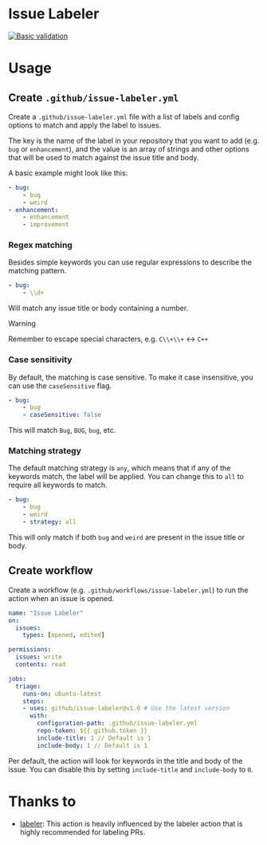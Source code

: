 # Issue Labeler

[![Basic validation](https://github.com/MaximilianAnzinger/issue-labeler/actions/workflows/basic-validation.yml/badge.svg?branch=main)](https://github.com/MaximilianAnzinger/issue-labeler/actions/workflows/basic-validation.yml)

# Usage

## Create `.github/issue-labeler.yml`
Create a `.github/issue-labeler.yml` file with a list of labels and config options to match and apply the label to issues.

The key is the name of the label in your repository that you want to add (e.g. `bug` or `enhancement`), and the value is an array of strings and other options that will be used to match against the issue title and body.

A basic example might look like this:
```yaml
- bug:
    - bug
    - weird
- enhancement:
    - enhancement
    - improvement
```

### Regex matching
Besides simple keywords you can use regular expressions to describe the matching pattern.

```yaml
- bug:
    - \\d+
```
Will match any issue title or body containing a number.

> [!WARNING]  
> Remember to escape special characters, e.g. `C\\+\\+` <-> `C++`

### Case sensitivity
By default, the matching is case sensitive. To make it case insensitive, you can use the `caseSensitive` flag.

```yaml
- bug:
    - bug
    - caseSensitive: false
```

This will match `Bug`, `BUG`, `bug`, etc.

### Matching strategy
The default matching strategy is `any`, which means that if any of the keywords match, the label will be applied. You can change this to `all` to require all keywords to match.

```yaml
- bug:
    - bug
    - weird
    - strategy: all
```

This will only match if both `bug` and `weird` are present in the issue title or body.

## Create workflow
Create a workflow (e.g. `.github/workflows/issue-labeler.yml`) to run the action when an issue is opened.

```yaml
name: "Issue Labeler"
on:
  issues:
    types: [opened, edited]

permissions:
  issues: write
  contents: read

jobs:
  triage:
    runs-on: ubuntu-latest
    steps:
    - uses: github/issue-labeler@v1.0 # Use the latest version
      with:
        configuration-path: .github/issue-labeler.yml
        repo-token: ${{ github.token }}
        include-title: 1 // Default is 1
        include-body: 1 // Default is 1
```

Per default, the action will look for keywords in the title and body of the issue. You can disable this by setting `include-title` and `include-body` to `0`.

# Thanks to
- [labeler](https://github.com/actions/labeler): This action is heavily influenced by the labeler action that is highly recommended for labeling PRs.